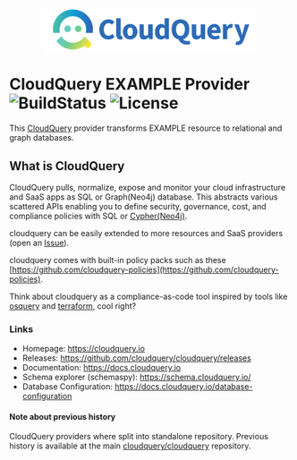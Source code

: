 <p align="center">
<a href="https://cloudquery.io">
<img alt="cloudquery logo" width=75% src="https://github.com/cloudquery/cloudquery/raw/main/docs/images/logo.png" />
</a>
</p>

CloudQuery EXAMPLE Provider ![BuildStatus](https://img.shields.io/github/workflow/status/cloudquery/cq-provider-aws/test?style=flat-square) ![License](https://img.shields.io/github/license/cloudquery/cloudquery?style=flat-square)
==================================

This [CloudQuery](https://github.com/cloudquery/cloudquery) provider transforms EXAMPLE resource to relational and graph databases.

## What is CloudQuery

CloudQuery pulls, normalize, expose and monitor your cloud infrastructure and SaaS apps as SQL or Graph(Neo4j) database. This abstracts various scattered APIs enabling you to define security, governance, cost, and compliance policies with SQL or [Cypher(Neo4j)](https://neo4j.com/developer/cypher/).

cloudquery can be easily extended to more resources and SaaS providers (open an [Issue](https://github.com/cloudquery/cloudquery/issues)). 

cloudquery comes with built-in policy packs such as these [https://github.com/cloudquery-policies](https://github.com/cloudquery-policies).

Think about cloudquery as a compliance-as-code tool inspired by tools like [osquery](https://github.com/osquery/osquery) and [terraform](https://github.com/hashicorp/terraform), cool right?

### Links
* Homepage: https://cloudquery.io
* Releases: https://github.com/cloudquery/cloudquery/releases
* Documentation: https://docs.cloudquery.io
* Schema explorer (schemaspy): https://schema.cloudquery.io/
* Database Configuration: https://docs.cloudquery.io/database-configuration

#### Note about previous history
CloudQuery providers where split into standalone repository. Previous history is available at the main [cloudquery/cloudquery](https://github.com/cloudquery/cloudquery) repository.